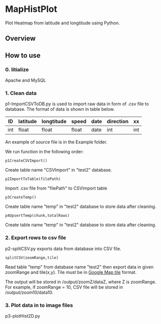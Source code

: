 # MapHistPlot
Plot Heatmap from latitude and longtitude using Python.

## Overview

## How to use
### 0. Iitialize
  Apache and MySQL
### 1. Clean data
  p1-ImportCSVToDB.py is used to import raw data in form of .csv file to database. The format of data is shown in table below.
  
ID | latitude | longtitude | speed | date | direction | xx 
--- | --- | --- | --- | --- | --- | ---
int | float | float | float | date | int | int


An example of source file is in the Example folder.

We run function in the following order:
```
p1CreateCSVImport()
```
Create table name "CSVImport" in "test2" database.

```
p2ImportToTable(filePath)
```
Import .csv file from "filePath" to CSVImport table

```
p3CreateTemp()
```
Create table name "temp" in "test2" database to store data after cleaning.

```
p4UpsertTemp(chunk,totalRows)
```
Create table name "temp" in "test2" database to store data after cleaning.

### 2. Export rows to csv file
  p2-splitCSV.py exports data from database into CSV file.
  
```
splitCSV(zoomRange,tile)
```

Read table "temp" from database name "test2" then export data in given zoomRange and tile(x,y). Tile must be in [Google Map tile](http://www.maptiler.org/google-maps-coordinates-tile-bounds-projection/) format.
  
The output will be stored in /output/zoomZ/dataZ, where Z is zoomRange. For example, if zoomRange = 10, CSV file will be stored in /output/zoom10/data10.
  
  
### 3. Plot data in to image files
  p3-plotHist2D.py
  
